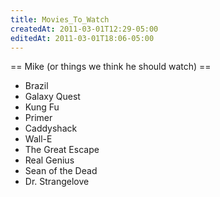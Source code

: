 ```yaml
---
title: Movies_To_Watch
createdAt: 2011-03-01T12:29-05:00
editedAt: 2011-03-01T18:06-05:00
---
```


== Mike (or things we think he should watch) ==
* Brazil
* Galaxy Quest
* Kung Fu
* Primer
* Caddyshack
* Wall-E
* The Great Escape
* Real Genius
* Sean of the Dead
* Dr. Strangelove


